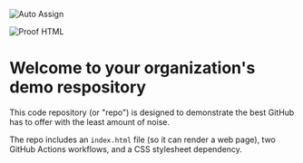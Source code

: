 ![Auto Assign](https://github.com/React-js-Mastery/demo-repository/actions/workflows/auto-assign.yml/badge.svg)

![Proof HTML](https://github.com/React-js-Mastery/demo-repository/actions/workflows/proof-html.yml/badge.svg)

# Welcome to your organization's demo respository
This code repository (or "repo") is designed to demonstrate the best GitHub has to offer with the least amount of noise.

The repo includes an `index.html` file (so it can render a web page), two GitHub Actions workflows, and a CSS stylesheet dependency.
